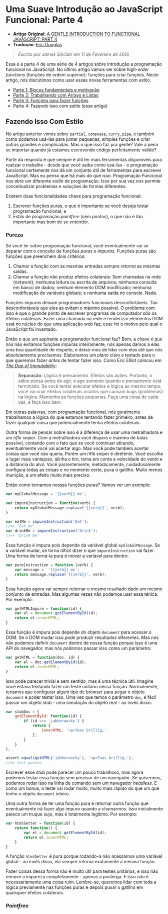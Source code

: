 # Uma Suave Introdução ao JavaScript Funcional: Parte 4

* **Artigo Original**: [A GENTLE INTRODUCTION TO FUNCTIONAL JAVASCRIPT: PART 4](http://jrsinclair.com/articles/2016/gentle-introduction-to-functional-javascript-style/)
* **Tradução**: [Eric Douglas](https://github.com/ericdouglas)

> *Escrito por James Sinclair em 11 de Fevereiro de 2016* 

Essa é a parte 4 de uma série de 4 artigos sobre introdução a programação funcional no JavaScript. No último artigo vamos ver sobre *high-order functions* (funções de ordem superior): funções para criar funções. Neste artigo, nós discutimos como usar essas novas ferramentas com estilo. 

- [Parte 1: Blocos fundamentais e motivação](009-uma-suave-introducao-ao-javascript-parte-1.md)
- [Parte 2: Trabalhando com Arrays e Listas](010-uma-suave-introducao-ao-javascript-parte-2.md)
- [Parte 3: Funções para fazer funções](011-uma-suave-introducao-ao-javascript-parte-3.md)
- Parte 4: Fazendo isso com estilo (esse artigo)

## Fazendo Isso Com Estilo
No artigo anterior vimos sobre `partial`, `compoese`, `curry`, `pipe`, e também como podemos usá-las para juntar pequenas, simples funções e criar outras grandes e complicadas. Mas o que isso faz pra gente? Vale a pena se importar quando já estamos escrevendo código perfeitamente válido?

Parte da resposta é que sempre é útil ter mais ferramentas disponíveis para realizar o trabalho - desde que você saiba como usá-las - e programação funcional certamente nos dá um conjunto útil de ferramentas para escrever JavaScript. Mas eu penso que há mais do que isso. Programação Funcional nos abre um diferente *estilo* de programação. Isso por sua vez nos permite conceitualizar problemas e soluções de formas diferentes.

Existem duas funcionalidades chave para programação funcional:

1. Escrever funções puras, o que é importante se você deseja testar programação funcional; e
1. Estilo de programação *pointfree* (sem pontos), o que não é *tão* importante mas bom de se entender.

### Pureza
Se você ler sobre programação funcional, você eventualmente vai se deparar com o conceito de funções *puras* e *impuras*. Funções puras são funções que preenchem dois critérios:

1. Chamar a função com as mesmas entradas sempre *retorna* as mesmas saídas.
1. Chamar a função não produz efeitos colaterais: Sem chamadas na rede (*network*); nenhuma leitura ou escrita de arquivos; nenhuma consulta em banco de dados; nenhum elemento DOM modificado; nenhuma modificação de variáveis globais; e nenhuma saída no console. Nada.

Funções impuras deixam programadores funcionais desconfortáveis. Tão desconfortáveis que eles as evitam o máximo possível. O problema com isso é que o grande ponto de escrever programas de computador *são* os efeitos colaterais. Fazer uma chamada na rede e renderizar elementos DOM está no núcleo do que uma aplicação web faz; esse foi o motivo pelo qual o JavaScript foi inventado.

Então o que um aspirante a programador funcional faz? Bom, a chave é que nós não evitamos funções impuras inteiramente, nós apenas damos a elas uma boa quantidade de respeito, e deixá-mos de lidar com elas até que nós absolutamente precisemos. Elaboramos um plano claro e testado para o que queremos fazer *antes* de tentar fazer isso. Como Eric Elliot colocou em [*The Dao of Immutability*](https://medium.com/javascript-scene/the-dao-of-immutability-9f91a70c88cd):

> **Separação:** Lógica é pensamento. Efeitos são ações. Portanto, o sábio pensa antes de agir, e age somente quando o pensamento está terminado. Se você tentar executar efeitos e lógica ao mesmo tempo, você vai criar efeitos colaterais ocultos que causam *bugs* (problemas) na lógica. Mantenha as funções pequenas. Faça uma coisa de cada vez, e faça isso bem.

Em outras palavras, com programação funcional, nós geralmente trabalhamos a lógica do que estamos tentando fazer primeiro, antes de fazer qualquer coisa que potencialmente tenha efeitos colaterais.

Outra forma de pensar sobre isso é a diferença de usar uma metralhadora e um *rifle sniper*. Com a metralhadora você dispara o máximo de balas possível, contando com o fato que se você continuar atirando, eventualmente você vai acertar algo. Mas você pode também acertar coisas que você não queria. Porém um rifle sniper é direfente. Você escolhe o lugar mais vantajoso, alinha o tiro, toma em conta a velocidade do vento e a distância do alvo. Você pacientemente, metódicamente, cuidadosamente configura todas as coisas e no momento certo, puxa o gatilho. Muito menos munição, e um efeito muito mais preciso.

Então como tornamos nossas funções puras? Vamos ver um exemplo:

```js
var myGlobalMessage = '{{verb}} me';

var impureInstruction = function(verb) {
    return myGlobalMessage.replace('{{verb}}', verb);
}

var eatMe = impureInstruction('Eat');
//=> 'Eat me'
var drinkMe = impureInstruction('Drink');
//=> 'Drink me'
```

Essa função é impura pois depende da variável global `myGlobalMessage`. Se a variável mudar, se torna difícil dizer o que `impureInstruction` vai fazer. Uma forma de torná-la pura é mover a variável para dentro:

```js
var pureInstruction = function (verb) {
    var message =  '{{verb}} me';
    return message.replace('{{verb}}', verb);
}
```

Essa função agora vai sempre retornar o mesmo resultado dado um mesmo conjunto de entradas. Mas algumas vezes não podemos usar essa ténica. Por exemplo:

```js
var getHTMLImpure = function(id) {
    var el = document.getElementById(id);
    return el.innerHTML;
}
```

Essa função é impura pois depende do objeto `document` para acessar o DOM. Se o DOM mudar isso *pode* produzir resultados diferentes. Mas nós não podemos definir `document` dentro de nossa função porque isso é uma API do navegador, mas nós *podemos* passar isso como um parâmetro:

```js
var getHTML = function(doc, id) {
    var el = doc.getElementById(id);
    return el.innerHTML;
}
```

Isso pode parecer trivial e sem sentido, mas é uma técnica útil. Imagine você estava tentando fazer um teste unitário nessa função. Normalmente, teríamos que configurar algum tipo de browser para pegar o objeto `document` e poder testar isso. Uma vez que temos o parâmetro `doc`, é fácil passar um objeto *stub* - uma simulação do objeto real - ao invés disso:

```js
var stubDoc = {
    getElementById: function(id) {
        if (id === 'jabberwocky') {
            return {
                innerHTML: '<p>Twas brillig…'
            };
        }
    }
};

assert.equal(getHTML('jabberwocky'), '<p>Twas brillig…');
//=> test passes
```

Escrever esse *stub* pode parecer um pouco trabalhoso, mas agora podemos testar essa função sem precisar de um navegador. Se quisermos, podemos rodar isso na linha de comando sem um navegador *headless*. E como um bônus, o teste vai rodar muito, muito mais rápido do que um que tenho o objeto `document` inteiro.

Uma outra forma de ter uma função pura é retornar outra função que eventualmente irá fazer algo impuro quando a chamarmos. Isso inicialmente parece um truque sujo, mas é totalmente legítimo. Por exemplo:

```js
var htmlGetter = function(id) {
    return function() {
        var el = document.getElementById(id);
        return el.innerHTML;
    }
}
```

 A função `htmlGetter` é pura porque rodando-a não acessamos uma variável global - ao invés disso, ela sempre retorna exatamente a mesma função.

 Fazer coisas dessa forma não é muito útil para testes unitários, e isso não remove a impureza completamente - apenas a posterga. E isso não é necessariamente uma coisa ruim. Lembre-se, queremos lidar com toda a lógica previamente nas funções puras e depois puxar o gatilho em quaisquer efeitos colaterais.

### *Pointfree*
